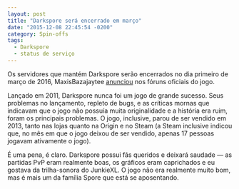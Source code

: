 ```yaml
---
layout: post
title: "Darkspore será encerrado em março"
date: "2015-12-08 22:45:54 -0200"
category: Spin-offs
tags:
  - Darkspore
  - status de serviço
---
```

Os servidores que mantém Darkspore serão encerrados no dia primeiro de março de 2016, MaxisBazajaytee [anunciou](http://forums.darkspore.com/) nos fóruns oficiais do jogo.

Lançado em 2011, Darkspore nunca foi um jogo de grande sucesso. Seus problemas no lançamento, repleto de bugs, e as críticas mornas que indicavam que o jogo não possuía muita originalidade e a história era ruim, foram os principais problemas. O jogo, inclusive, parou de ser vendido em 2013, tanto nas lojas quanto na Origin e no Steam (a Steam inclusive indicou que, no mês em que o jogo deixou de ser vendido, apenas 17 pessoas jogavam ativamente o jogo).

É uma pena, é claro. Darkspore possui fãs queridos e deixará saudade — as partidas PvP eram realmente boas, os gráficos eram caprichados e eu gostava da trilha-sonora do JunkieXL. O jogo não era realmente muito bom, mas é mais um da família Spore que está se aposentando.
